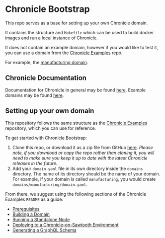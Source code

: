 # Chronicle Bootstrap

This repo serves as a base for setting up your own Chronicle domain.

It contains the structure and `Makefile` which can be used to build docker
images and run a local instance of Chronicle.

It does not contain an example domain, however if you would like to test it,
you can use a domain from the
[Chronicle Examples](https://github.com/chronicleworks/chronicle-examples) repo.

For example, the [manufacturing domain](https://github.com/chronicleworks/chronicle-examples/blob/main/domains/manufacturing/domain.yaml).

## Chronicle Documentation

Documentation for Chronicle in general may be found [here](https://docs.chronicle.works).
Example domains may be found [here](https://examples.chronicle.works).

## Setting up your own domain

This repository follows the same structure as the [Chronicle Examples](https://github.com/chronicleworks/chronicle-examples)
repository, which you can use for reference.

To get started with Chronicle Bootstrap:

1. Clone this repo, or download it as a zip file from GitHub
   [here](https://github.com/chronicleworks/chronicle-bootstrap/archive/refs/heads/main.zip).
   *Please note, if you download or copy the repo rather than cloning it,
   you will need to make sure you keep it up to date with the latest Chronicle
   releases in the future.*
1. Add your `domain.yaml` file in its own directory inside the `domains`
   directory. The name of its directory should be the name of your domain. For
   example, if your domain is called `manufacturing`, you would create
   `domains/manufacturing/domain.yaml`.

From there, we suggest using the following sections of the Chronicle Examples `README`
as a guide:

- [Prerequisites](https://github.com/chronicleworks/chronicle-examples/blob/main/README.md#prerequisites)
- [Building a Domain](https://github.com/chronicleworks/chronicle-examples/blob/main/README.md#build-a-domain)
- [Running a Standalone Node](https://github.com/chronicleworks/chronicle-examples/blob/main/README.md#run-a-standalone-node)
- [Deploying to a Chronicle-on-Sawtooth Environment](https://github.com/chronicleworks/chronicle-examples/blob/main/README.md#deploy-to-a-chronicle-on-sawtooth-environment)
- [Generating a GraphQL Schema](https://github.com/chronicleworks/chronicle-examples/blob/main/README.md#generate-the-graphql-schema)
